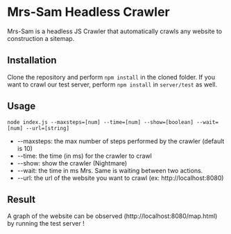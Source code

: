 # Mrs-Sam Headless Crawler

Mrs-Sam is a headless JS Crawler that automatically crawls any website to construction a sitemap.

## Installation

Clone the repository and perform `npm install` in the cloned folder.
If you want to crawl our test server, perform `npm install` in `server/test` as well.

## Usage

    node index.js --maxsteps=[num] --time=[num] --show=[boolean] --wait=[num] --url=[string]


* --maxsteps: the max number of steps performed by the crawler (default is 10)
* --time: the time (in ms) for the crawler to crawl
* --show: show the crawler (Nightmare)
* --wait: the time in ms Mrs. Same is waiting between two actions.
* --url: the url of the website you want to crawl (ex: http://localhost:8080)

## Result

A graph of the website can be observed (http://localhost:8080/map.html) by running the test server !


